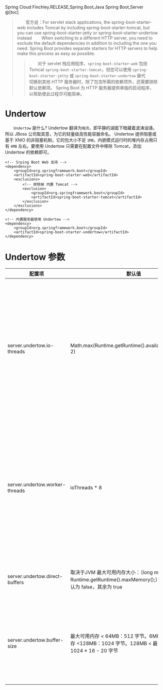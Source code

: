 Spring Cloud Finchley.RELEASE,Spring Boot,Java
Spring Boot,Server
@[toc]

> &emsp;&emsp;官方说：For servlet stack applications, the spring-boot-starter-web includes Tomcat by including spring-boot-starter-tomcat, but you can use spring-boot-starter-jetty or spring-boot-starter-undertow instead
> &emsp;&emsp;When switching to a different HTTP server, you need to exclude the default dependencies in addition to including the one you need. Spring Boot provides separate starters for HTTP servers to help make this process as easy as possible.
>> &emsp;&emsp;对于 servlet 栈应用程序，`spring-boot-starter-web` 包括 Tomcat `spring-boot-starter-tomcat`，但您可以使用 `spring-boot-starter-jetty` 或 `spring-boot-starter-undertow` 替代
>> &emsp;&emsp;切换到其他 HTTP 服务器时，除了包含所需的依赖项外，还需要排除默认依赖项。 Spring Boot 为 HTTP 服务器提供单独的启动程序，以帮助使此过程尽可能简单。

# Undertow

&emsp;&emsp;`Undertow` 是什么? Undertow 翻译为`暗流`，即平静的湖面下暗藏着波涛汹涌，所以 JBoss 公司取其意，为它的轻量级高性能容器命名。 Undertow 提供阻塞或基于 XNIO 的非阻塞机制，它的包大小不足 `1MB`，内嵌模式运行时的堆内存占用只有 `4MB` 左右。要使用 Undertow 只需要在配置文件中移除 Tomcat，添加 Undertow 的依赖即可。

```
<!-- Srping Boot Web 支持 -->
<dependency>
    <groupId>org.springframework.boot</groupId>
    <artifactId>spring-boot-starter-web</artifactId>
    <exclusions>
        <!-- 排除掉 内置 Tomcat -->
        <exclusion>
            <groupId>org.springframework.boot</groupId>
            <artifactId>spring-boot-starter-tomcat</artifactId>
        </exclusion>
    </exclusions>
</dependency>

<!-- 内置服务器使用 Undertow -->
<dependency>
    <groupId>org.springframework.boot</groupId>
    <artifactId>spring-boot-starter-undertow</artifactId>
</dependency>
```

# Undertow 参数

| 配置项 | 默认值 | 说明 |
| --- | --- | --- |
| server.undertow.io-threads | Math.max(Runtime.getRuntime().availableProcessors(), 2) | 设置 IO 线程数，它主要执行非阻塞的任务，它们会负责多个连接，默认设置每个 CPU 核心有一个线程。不要设置过大，如果过大，启动项日会报错：打开文件数过多 |
| server.undertow.worker-threads | ioThreads * 8 | 阳塞任务线程数，当执行类似 Servlet 请求阻塞 IO 操作，Undertow 会从这个线程池中取得线程。它的值设置取决于系统线程执行任务的阻塞系数，默认值：IO 线程数 * 8 |
| server.undertow.direct-buffers | 取决于JVM 最大可用内存大小：（long maxMemory = Runtime.getRuntime().maxMemory();），小于 64MB 默认为 false，其余为 true | 是否分配直接内存（NIO 直接分配的是堆外内存） |
| server.undertow.buffer-size | 最大可用内存 < 64MB：512 字节。6MB <= 最大可用内存 <128MB：1024 字节。128MB < 最大可用内存：1024 * 16 - 20 字节 | 每块 buffer 的空间大小，空间越小利用越充分，不要设置太大，以免影响其他应用，合适即可 |
